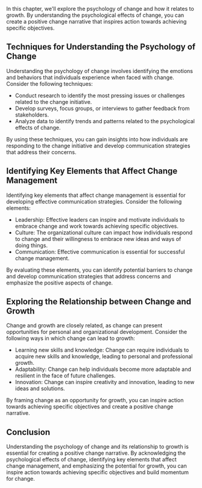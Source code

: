 
In this chapter, we'll explore the psychology of change and how it relates to growth. By understanding the psychological effects of change, you can create a positive change narrative that inspires action towards achieving specific objectives.

Techniques for Understanding the Psychology of Change
-----------------------------------------------------

Understanding the psychology of change involves identifying the emotions and behaviors that individuals experience when faced with change. Consider the following techniques:

* Conduct research to identify the most pressing issues or challenges related to the change initiative.
* Develop surveys, focus groups, or interviews to gather feedback from stakeholders.
* Analyze data to identify trends and patterns related to the psychological effects of change.

By using these techniques, you can gain insights into how individuals are responding to the change initiative and develop communication strategies that address their concerns.

Identifying Key Elements that Affect Change Management
------------------------------------------------------

Identifying key elements that affect change management is essential for developing effective communication strategies. Consider the following elements:

* Leadership: Effective leaders can inspire and motivate individuals to embrace change and work towards achieving specific objectives.
* Culture: The organizational culture can impact how individuals respond to change and their willingness to embrace new ideas and ways of doing things.
* Communication: Effective communication is essential for successful change management.

By evaluating these elements, you can identify potential barriers to change and develop communication strategies that address concerns and emphasize the positive aspects of change.

Exploring the Relationship between Change and Growth
----------------------------------------------------

Change and growth are closely related, as change can present opportunities for personal and organizational development. Consider the following ways in which change can lead to growth:

* Learning new skills and knowledge: Change can require individuals to acquire new skills and knowledge, leading to personal and professional growth.
* Adaptability: Change can help individuals become more adaptable and resilient in the face of future challenges.
* Innovation: Change can inspire creativity and innovation, leading to new ideas and solutions.

By framing change as an opportunity for growth, you can inspire action towards achieving specific objectives and create a positive change narrative.

Conclusion
----------

Understanding the psychology of change and its relationship to growth is essential for creating a positive change narrative. By acknowledging the psychological effects of change, identifying key elements that affect change management, and emphasizing the potential for growth, you can inspire action towards achieving specific objectives and build momentum for change.
